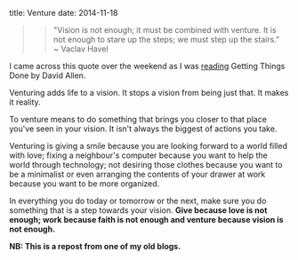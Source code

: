 title: Venture 
date: 2014-11-18

>> "Vision is not enough; it must be combined with venture. It is not enough to stare up the steps; we must step up the stairs."   
~ Vaclav Havel

I came across this quote over the weekend as I was <a href="#" target="_blank">reading</a> Getting Things Done by David Allen.

Venturing adds life to a vision. It stops a vision from being just that. It makes it reality.

To venture means to do something that brings you closer to that place you've seen in your vision. It isn't always the biggest of actions you take.

Venturing is giving a smile because you are looking forward to a world filled with love; fixing a neighbour's computer because you want to help the world through technology; not desiring those clothes because you want to be a minimalist or even arranging the contents of your drawer at work because you want to be more organized.

In everything you do today or tomorrow or the next, make sure you do something that is a step towards your vision. **Give because love is not enough; work because faith is not enough and venture because vision is not enough.**

**NB: This is a repost from one of my old blogs.**

